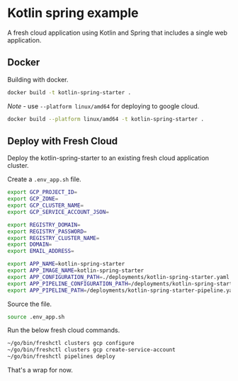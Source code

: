 # Kotlin spring example

A fresh cloud application using Kotlin and Spring that includes a single web application.

## Docker

Building with docker.

```bash
docker build -t kotlin-spring-starter . 
```

_Note_ - use `--platform linux/amd64` for deploying to google cloud.

```bash
docker build --platform linux/amd64 -t kotlin-spring-starter . 
```

## Deploy with Fresh Cloud

Deploy the kotlin-spring-starter to an existing fresh cloud application cluster.

Create a `.env_app.sh` file.

```bash
export GCP_PROJECT_ID=
export GCP_ZONE=
export GCP_CLUSTER_NAME=
export GCP_SERVICE_ACCOUNT_JSON=

export REGISTRY_DOMAIN=
export REGISTRY_PASSWORD=
export REGISTRY_CLUSTER_NAME=
export DOMAIN=
export EMAIL_ADDRESS=

export APP_NAME=kotlin-spring-starter
export APP_IMAGE_NAME=kotlin-spring-starter
export APP_CONFIGURATION_PATH=./deployments/kotlin-spring-starter.yaml
export APP_PIPELINE_CONFIGURATION_PATH=/deployments/kotlin-spring-starter-pipeline-configuration.yaml
export APP_PIPELINE_PATH=/deployments/kotlin-spring-starter-pipeline.yaml
```

Source the file.

```bash
source .env_app.sh
```

Run the below fresh cloud commands.

```bash
~/go/bin/freshctl clusters gcp configure
~/go/bin/freshctl clusters gcp create-service-account
~/go/bin/freshctl pipelines deploy
```

That's a wrap for now.